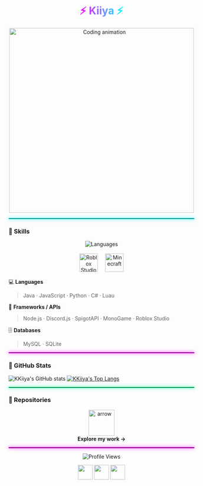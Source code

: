 <h1 align="center">
  <span style="background: linear-gradient(90deg, #ff00ff, #00ffff); -webkit-background-clip: text; -webkit-text-fill-color: transparent;">
    ⚡ Kiiya ⚡
  </span>
</h1>

<p align="center">
  <img src="https://raw.githubusercontent.com/DenverCoder1/DenverCoder1/main/assets/animation_500_kxa883sd.gif" width="500" alt="Coding animation">
</p>

<hr style="border: 1px solid #00ffff; box-shadow: 0 0 10px #00ffff;">

### 🧠 Skills

<p align="center">
  <img src="https://skillicons.dev/icons?i=java,js,py,cs,lua&theme=dark" alt="Languages" /><br><br>
  <img src="https://upload.wikimedia.org/wikipedia/commons/0/0a/Roblox_Studio_logo_2022.svg" height="50" alt="Roblox Studio" />
  &nbsp;&nbsp;&nbsp;
  <img src="https://static.wikia.nocookie.net/animatorvsanimation/images/5/52/MinecraftIcon.png/revision/latest?cb=20250423103804" height="50" alt="Minecraft" />
</p>

💻 **Languages**  
> Java · JavaScript · Python · C# · Luau  

🧩 **Frameworks / APIs**  
> Node.js · Discord.js · SpigotAPI · MonoGame · Roblox Studio  

🗄️ **Databases**  
> MySQL · SQLite  

<hr style="border: 1px solid #ff00ff; box-shadow: 0 0 10px #ff00ff;">

### 🌌 GitHub Stats

<p align="center">

![KKiiya's GitHub stats](https://github-readme-stats.vercel.app/api?username=KKiiya&show=reviews,discussions_started,discussions_answered,prs_merged,prs_merged_percentage&theme=monokai)
[![KKiiya's Top Langs](https://github-readme-stats.vercel.app/api/top-langs/?username=KKiiya&layout=pie&theme=monokai)](https://github.com/anuraghazra/github-readme-stats)

</p>

<hr style="border: 1px solid #00ff99; box-shadow: 0 0 10px #00ff99;">

### 🚀 Repositories

<p align="center">
  <a href="https://github.com/KKiiya?tab=repositories">
    <img src="https://i.imgur.com/A6bWGFl.gif" width="70" alt="arrow">
  </a><br>
  <b>Explore my work →</b>
</p>

<hr style="border: 1px solid #ff00ff; box-shadow: 0 0 10px #ff00ff;">

<p align="center">
  <img src="https://komarev.com/ghpvc/?username=KKiiya&style=for-the-badge&color=ff79c6" alt="Profile Views" />
</p>

<p align="center">
  <a href="https://x.com/kkiiya_"><img src="https://skillicons.dev/icons?i=twitter" width="40"/></a>
  <a href="https://discord.com/users/kiiya_"><img src="https://skillicons.dev/icons?i=discord" width="40"/></a>
  <a href="https://github.com/KKiiya"><img src="https://skillicons.dev/icons?i=github" width="40"/></a>
</p>

